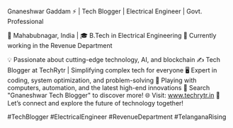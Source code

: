 Gnaneshwar Gaddam ⚡ | Tech Blogger | Electrical Engineer | Govt. Professional

📍 Mahabubnagar, India | 🎓 B.Tech in Electrical Engineering 🏢 Currently working in the Revenue Department

💡 Passionate about cutting-edge technology, AI, and blockchain 
✍️ Tech Blogger at TechRytr | Simplifying complex tech for everyone 
🖥️ Expert in coding, system optimization, and problem-solving 
🚀 Playing with computers, automation, and the latest high-end innovations
🔎 Search "Gnaneshwar Tech Blogger" to discover more! 
🌐 Visit: www.techrytr.in
📩 Let’s connect and explore the future of technology together!

#TechBlogger #ElectricalEngineer #RevenueDepartment #TelanganaRising 
